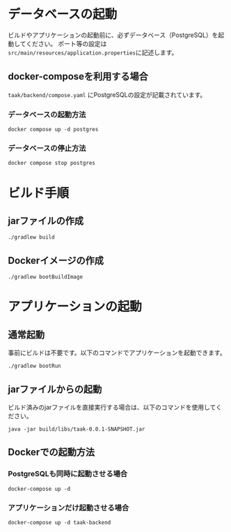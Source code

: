 # データベースの起動
ビルドやアプリケーションの起動前に、必ずデータベース（PostgreSQL）を起動してください。
ポート等の設定は```src/main/resources/application.properties```に記述します。

## docker-composeを利用する場合
`taak/backend/compose.yaml` にPostgreSQLの設定が記載されています。

### データベースの起動方法
```
docker compose up -d postgres
```

### データベースの停止方法
```
docker compose stop postgres
```

# ビルド手順
## jarファイルの作成
```
./gradlew build
```

## Dockerイメージの作成
```
./gradlew bootBuildImage
```

# アプリケーションの起動
## 通常起動
事前にビルドは不要です。以下のコマンドでアプリケーションを起動できます。
```
./gradlew bootRun
```

## jarファイルからの起動
ビルド済みのjarファイルを直接実行する場合は、以下のコマンドを使用してください。
```
java -jar build/libs/taak-0.0.1-SNAPSHOT.jar
```

## Dockerでの起動方法
### PostgreSQLも同時に起動させる場合
```
docker-compose up -d
```
### アプリケーションだけ起動させる場合
```
docker-compose up -d taak-backend
```
